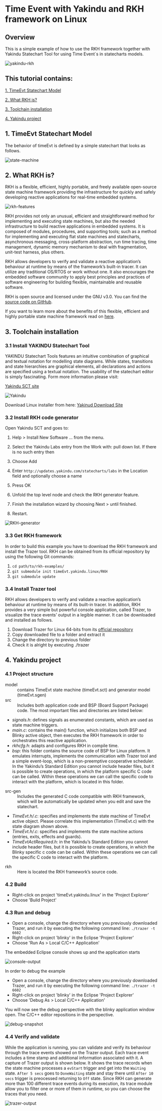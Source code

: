 # Time Event with Yakindu and RKH framework on Linux

## Overview
This is a simple example of how to use the RKH framework together with Yakindu Statechart Tool for using Time Event´s in statecharts models.

![yakindu-rkh](images/yakindu-rkh.png)
    
## This tutorial contains:

[1\. TimeEvt Statechart Model](#1-timeEvt-statechart-model)

[2\. What RKH is?](#2-what-rKH-is)

[3\. Toolchain installation](#3-toolchain-installation)

[4\. Yakindu project](#4-yakindu-project)

## 1\. TimeEvt Statechart Model

The behavior of timeEvt is defined by a simple statechart that looks as follows.

![state-machine](images/state-machine.png)

## 2\. What RKH is?

RKH is a flexible, efficient, highly portable, and freely available open-source state machine framework providing the infrastructure for quickly and safely developing reactive applications for real-time embedded systems.

![rkh-features](images/rkh-features.png)

RKH provides not only an unusual, efficient and straightforward method for implementing and executing state machines, but also the needed infrastructure to build reactive applications in embedded systems. It is composed of modules, procedures, and supporting tools; such as a method for implementing and executing flat state machines and statecharts, asynchronous messaging, cross-platform abstraction, run time tracing, time management, dynamic memory mechanism to deal with fragmentation, unit-test harness, plus others.

RKH allows developers to verify and validate a reactive application’s behaviour at runtime by means of the framework’s built-in tracer. It can utilize any traditional OS/RTOS or work without one. It also encourages the embedded software community to apply best principles and practices of software engineering for building flexible, maintainable and reusable software.

RKH is open source and licensed under the GNU v3.0\. You can find the [source code on GitHub](https://github.com/vortexmakes/RKH).

If you want to learn more about the benefits of this flexible, efficient and highly portable state machine framework read on [here](https://blogs.itemis.com/en/rkh-state-machine-framework-for-reactive-and-real-time-embedded-systems).

## 3\. Toolchain installation

### 3.1 Install YAKINDU Statechart Tool

YAKINDU Statechart Tools features an intuitive combination of graphical and textual notation for modelling state diagrams. While states, transitions and state hierarchies are graphical elements, all declarations and actions are specified using a textual notation. The usability of the statechart editor is simply fascinating. Form more information please visit:

[Yakindu SCT site](https://www.itemis.com/en/yakindu/state-machine/)

![Yakindu](images/Yakindu.png)

Download Linux installer from here: [Yakinud Download Site](https://info.itemis.com/state-machine/download-yakindu-statechart-tools)

### 3.2 Install RKH code generator

Open Yakindu SCT and goes to:

1.  Help > Install New Software ... from the menu.
2.  Select the Yakindu Labs entry from the Work with: pull down list. If there is no such entry then

1.  Choose Add
2.  Enter `http://updates.yakindu.com/statecharts/labs` in the Location field and optionally choose a name
3.  Press OK

4.  Unfold the top level node and check the RKH generator feature.
5.  Finish the installation wizard by choosing Next > until finished.
6.  Restart.

![RKH-generator](images/RKH-generator.png)

### 3.3 Get RKH framework

In order to build this example you have to download the RKH framework and install the Trazer tool. RKH can be obtained from its official repository by using the following Git commands:

1.  `cd path/to/rkh-examples/`
2.  `git submodule init timeEvt.yakindu.linux/RKH`
3.  `git submodule update`

### 3.4 Install Trazer tool

RKH allows developers to verify and validate a reactive application’s behaviour at runtime by means of its built-in tracer. In addition, RKH provides a very simple but powerful console application, called Trazer, to visualize the trace events’ output in a legible manner. It can be downloaded and installed as follows.

1.  Download Trazer for Linux 64-bits from its [official repository](https://github.com/vortexmakes/Trazer/releases/download/3.2/RC_trazer_3_2_lnx64b.tar.gz)
2.  Copy downloaded file to a folder and extract it
3.  Change the directory to previous folder
4.  Check it is alright by executing ./trazer

## 4\. Yakindu project

### 4.1 Project structure

<dl>

<dt>model</dt>

<dd>contains TimeEvt state machine (timeEvt.sct) and generator model (timeEvt.sgen)</dd>

<dt>src</dt>

<dd>Includes both application code and BSP (Board Support Package) code. The most important files and directories are listed below:</dd>

*   _signals.h_: defines signals as enumerated constants, which are used as state machine triggers.
*   _main.c_: contains the main() function, which initializes both BSP and Blinky active object, then executes the RKH framework in order to orchestrates this reactive application.
*   _rkhcfg.h_: adapts and configures RKH in compile time.
*   _bsp_: this folder contains the source code of BSP for Linux platform. It emulates interrupts, implements the communication with Trazer tool and a simple event-loop, which is a non-preemptive cooperative scheduler. In the Yakindu’s Standard Edition you cannot include header files, but it is possible to create operations, in which the platform specific C code can be called. Within these operations we can call the specific code to interact with the platform, which is located in this folder.

<dt>src-gen</dt>

<dd>Includes the generated C code compatible with RKH framework, which will be automatically be updated when you edit and save the statechart.</dd>

*   _TimeEvt.h/.c_: specifies and implements the state machine of TimeEvt active object. Please correlate this implementation (TimeEvt.c) with the state diagram shown above.
*   _TimeEvt.h/.c_: specifies and implements the state machine actions (entries, exits, effects and guards).
*   _TimeEvtActRequired.h_: in the Yakindu’s Standard Edition you cannot include header files, but it is possible to create operations, in which the Blinky specific c code can be called. Within these operations we can call the specific C code to interact with the platform.

<dt>rkh</dt>

<dd>Here is located the RKH framework’s source code.</dd>

</dl>

### 4.2 Build

*   Right-click on project 'timeEvt.yakindu.linux' in the 'Project Explorer'
*   Choose 'Build Project'

### 4.3 Run and debug

*   Open a console, change the directory where you previously downloaded Trazer, and run it by executing the following command line: `./trazer -t 6602`
*   Right-click on project 'blinky' in the Eclipse 'Project Explorer'
*   Choose 'Run As > Local C/C++ Application'

The embedded Eclipse console shows up and the application starts

![console-output](images/console-output.png)

In order to debug the example

*   Open a console, change the directory where you previously downloaded Trazer, and run it by executing the following command line: `./trazer -t 6602`
*   Right-click on project 'blinky' in the Eclipse 'Project Explorer'
*   Choose 'Debug As > Local C/C++ Application'

You will now see the debug perspective with the blinky application window open. The C/C++ editor repositions in the perspective.

![debug-snapshot](images/debug-snapshot.png)

### 4.4 Verify and validate

While the application is running, you can validate and verify its behaviour through the trace events showed on the Trazer output. Each trace event includes a time stamp and additional information associated with it. A capture of Trazer output is shown below. It shows the trace records when the state machine processes a `evStart` trigger and get into the `Waiting` state. `After 5 secs` goes to `DoneWaiting` state and stay there until `After 10 secs` trigger is preocessed returning to `Off` state. Since RKH can generate more than 100 different trace events during its execution, its trace module allow you to filter one or more of them in runtime, so you can choose the traces that you need.

![trazer-output](images/trazer-output.png)
